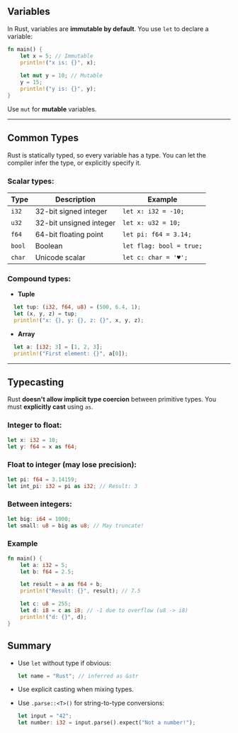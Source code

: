 
##  Variables

In Rust, variables are **immutable by default**. You use `let` to declare a variable:

```rust
fn main() {
    let x = 5; // Immutable
    println!("x is: {}", x);
    
    let mut y = 10; // Mutable
    y = 15;
    println!("y is: {}", y);
}
```

Use `mut` for **mutable** variables.

---

## Common Types

Rust is statically typed, so every variable has a type. You can let the compiler infer the type, or explicitly specify it.

### Scalar types:

| Type   | Description             | Example                  |
|--------|-------------------------|--------------------------|
| `i32`  | 32-bit signed integer   | `let x: i32 = -10;`      |
| `u32`  | 32-bit unsigned integer | `let x: u32 = 10;`       |
| `f64`  | 64-bit floating point   | `let pi: f64 = 3.14;`    |
| `bool` | Boolean                 | `let flag: bool = true;` |
| `char` | Unicode scalar          | `let c: char = '♥';`     |


### Compound types:

* **Tuple**

```rust
  let tup: (i32, f64, u8) = (500, 6.4, 1);
  let (x, y, z) = tup;
  println!("x: {}, y: {}, z: {}", x, y, z);
```

* **Array**

```rust
  let a: [i32; 3] = [1, 2, 3];
  println!("First element: {}", a[0]);
  ```

---

## Typecasting

Rust **doesn't allow implicit type coercion** between primitive types. You must **explicitly cast** using `as`.

### Integer to float:

```rust
let x: i32 = 10;
let y: f64 = x as f64;
```

### Float to integer (may lose precision):

```rust
let pi: f64 = 3.14159;
let int_pi: i32 = pi as i32; // Result: 3
```

### Between integers:

```rust
let big: i64 = 1000;
let small: u8 = big as u8; // May truncate!
```



### Example 

```rust
fn main() {
    let a: i32 = 5;
    let b: f64 = 2.5;

    let result = a as f64 + b;
    println!("Result: {}", result); // 7.5

    let c: u8 = 255;
    let d: i8 = c as i8; // -1 due to overflow (u8 -> i8)
    println!("d: {}", d);
}
```


## Summary

* Use `let` without type if obvious:

  ```rust
  let name = "Rust"; // inferred as &str
  ```

* Use explicit casting when mixing types.

* Use `.parse::<T>()` for string-to-type conversions:

  ```rust
  let input = "42";
  let number: i32 = input.parse().expect("Not a number!");
  ```
